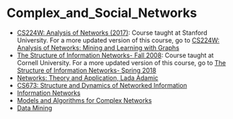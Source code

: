 # Complex_and_Social_Networks

- [CS224W: Analysis of Networks (2017)](http://snap.stanford.edu/class/cs224w-2017/index.html): Course taught at Stanford University. For a more updated version of this course, go to [CS224W: Analysis of Networks: Mining and Learning with Graphs](http://web.stanford.edu/class/cs224w/)
- [The Structure of Information Networks- Fall 2008](http://www.cs.cornell.edu/courses/cs6850/2008fa/): Course taught at Cornell University. For a more updated version of this course, go to [The Structure of Information Networks- Spring 2018](http://www.cs.cornell.edu/courses/cs6850/2018sp/)
- [Networks: Theory and Application, Lada Adamic](http://www-personal.umich.edu/~ladamic/courses/networks/si614w06/index.html)
- [CS673: Structure and Dynamics of Networked Information](https://www-bcf.usc.edu/~dkempe/CS673/index.html)
- [Information Networks](http://www.cs.uoi.gr/~tsap/teaching/InformationNetworks/)
- [Models and Algorithms for Complex Networks](http://www.cs.uoi.gr/~tsap/teaching/MACN2006/)
- [Data Mining](http://www.cs.uoi.gr/~tsap/teaching/2016-cse012/material-en.html)
